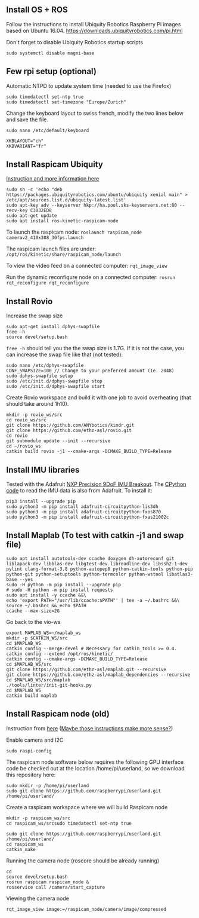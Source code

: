 ## Install OS + ROS

Follow the instructions to install Ubiquity Robotics Raspberry Pi images based on Ubuntu 16.04.
https://downloads.ubiquityrobotics.com/pi.html

Don't forget to disable Ubiquity Robotics startup scripts

```sudo systemctl disable magni-base```

## Few rpi setup (optional)

Automatic NTPD to update system time (needed to use the Firefox)

```
sudo timedatectl set-ntp true
sudo timedatectl set-timezone "Europe/Zurich"
```

Change the keyboard layout to swiss french, modify the two lines below and save the file.

```
sudo nano /etc/default/keyboard
```

```
XKBLAYOUT="ch"
XKBVARIANT="fr"
```

## Install Raspicam Ubiquity

[Instruction and more information here](https://github.com/UbiquityRobotics/raspicam_node)

```
sudo sh -c 'echo "deb https://packages.ubiquityrobotics.com/ubuntu/ubiquity xenial main" > /etc/apt/sources.list.d/ubiquity-latest.list'
sudo apt-key adv --keyserver hkp://ha.pool.sks-keyservers.net:80 --recv-key C3032ED8
sudo apt-get update
sudo apt install ros-kinetic-raspicam-node
```

To launch the raspicam node: ```roslaunch raspicam_node camerav2_410x308_30fps.launch```

The raspicam launch files are under: ```/opt/ros/kinetic/share/raspicam_node/launch```

To view the video feed on a connected computer: ```rqt_image_view```

Run the dynamic reconfigure node on a connected computer: ```rosrun rqt_reconfigure rqt_reconfigure```

## Install Rovio

Increase the swap size

```
sudo apt-get install dphys-swapfile
free -h
source devel/setup.bash
```

```free -h``` should tell you the the swap size is 1.7G. If it is not the case, you can increase the swap file like that (not tested):

```
sudo nano /etc/dphys-swapfile
CONF_SWAPSIZE=100 // Change to your preferred amount (Ie. 2048)
sudo dphys-swapfile setup
sudo /etc/init.d/dphys-swapfile stop
sudo /etc/init.d/dphys-swapfile start
```

Create Rovio workspace and build it with one job to avoid overheating (that should take around 1h10).

```
mkdir -p rovio_ws/src
cd rovio_ws/src
git clone https://github.com/ANYbotics/kindr.git
git clone https://github.com/ethz-asl/rovio.git
cd rovio
git submodule update --init --recursive
cd ~/rovio_ws
catkin build rovio -j1 --cmake-args -DCMAKE_BUILD_TYPE=Release
```

## Install IMU libraries

Tested with the Adafruit [NXP Precision 9DoF IMU Breakout](https://learn.adafruit.com/nxp-precision-9dof-breakout/overview).
The [CPython code](https://learn.adafruit.com/nxp-precision-9dof-breakout/python-circuitpython) to read the IMU data is also from Adafruit.
To install it:

```
pip3 install --upgrade pip
sudo python3 -m pip install adafruit-circuitpython-lis3dh
sudo python3 -m pip install adafruit-circuitpython-fxos870
sudo python3 -m pip install adafruit-circuitpython-fxas21002c
```


## Install Maplab (To test with catkin -j1 and swap file)

```
sudo apt install autotools-dev ccache doxygen dh-autoreconf git liblapack-dev libblas-dev libgtest-dev libreadline-dev libssh2-1-dev pylint clang-format-3.8 python-autopep8 python-catkin-tools python-pip python-git python-setuptools python-termcolor python-wstool libatlas3-base --yes
sudo -H python -m pip install --upgrade pip
# sudo -H python -m pip install requests
sudo apt install -y ccache &&\
echo 'export PATH="/usr/lib/ccache:$PATH"' | tee -a ~/.bashrc &&\
source ~/.bashrc && echo $PATH
ccache --max-size=2G
```

Go back to the vio-ws

```
export MAPLAB_WS=~/maplab_ws
mkdir -p $CATKIN_WS/src
cd $MAPLAB_WS
catkin config --merge-devel # Necessary for catkin_tools >= 0.4.
catkin config --extend /opt/ros/kinetic/
catkin config --cmake-args -DCMAKE_BUILD_TYPE=Release
cd $MAPLAB_WS/src
git clone https://github.com/ethz-asl/maplab.git --recursive
git clone https://github.com/ethz-asl/maplab_dependencies --recursive
cd $MAPLAB_WS/src/maplab
./tools/linter/init-git-hooks.py
cd $MAPLAB_WS
catkin build maplab
```




## Install Raspicam node (old)

Instruction from [here](https://github.com/SamSpaulding/ros_raspberry_pi_zero)
([Maybe those instructions make more sense?](https://github.com/UbiquityRobotics/raspicam_node))

Enable camera and I2C

```sudo raspi-config```

The raspicam node software below requires the following GPU interface code be checked out at the location /home/pi/userland, so we download this repository here:

```
sudo mkdir -p /home/pi/userland
sudo git clone https://github.com/raspberrypi/userland.git /home/pi/userland/
```

Create a raspicam workspace where we will build Raspicam node

```
mkdir -p raspicam_ws/src
cd raspicam_ws/srcsudo timedatectl set-ntp true

sudo git clone https://github.com/raspberrypi/userland.git /home/pi/userland/
cd raspicam_ws
catkin_make
```

Running the camera node (roscore should be already running)

```
cd 
source devel/setup.bash
rosrun raspicam raspicam_node &
rosservice call /camera/start_capture
```

Viewing the camera node

```
rqt_image_view image:=/raspicam_node/camera/image/compressed
```
